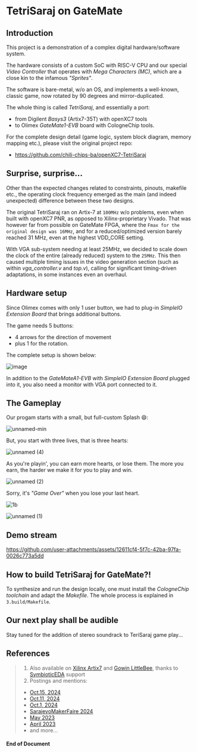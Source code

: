 # TetriSaraj on GateMate

## Introduction

This project is a demonstration of a complex digital hardware/software system. 

The hardware consists of a custom SoC with RISC-V CPU and our special _Video Controller_ that operates with _Mega Characters (MC)_, which are a close kin to the infamous _"Sprites"_. 

The software is bare-metal, w/o an OS, and implements a well-known, classic game, now rotated by 90 degrees and mirror-duplicated. 

The whole thing is called _TetriSaraj_, and essentially a port:
- from Digilent _Basys3_ (Artix7-35T) with openXC7 tools
- to Olimex _GateMate1-EVB_ board with CologneChip tools.

For the complete design detail (game logic, system block diagram, memory mapping etc.), please visit the original project repo: 
- https://github.com/chili-chips-ba/openXC7-TetriSaraj

## Surprise, surprise...

Other than the expected changes related to constraints, pinouts, makefile etc., the operating clock frequency emerged as the main (and indeed unexpected) difference between these two designs.

The original TetriSaraj ran on Artix-7 at `100MHz` w/o problems, even when built with openXC7 PNR, as opposed to Xilinx-proprietary Vivado. That was however far from possible on GateMate FPGA, where the `Fmax for the original design was 16MHz`, and for a reduced/optimized version barely reached 31 MHz, even at the highest VDD_CORE setting. 

With VGA sub-system needing at least 25MHz, we decided to scale down the clock of the entire (already reduced) system to the `25MHz`. This then caused multiple timing issues in the video generation section (such as within _vga_controller.v_ and _top.v_), calling for significant timing-driven adaptations, in some instances even an overhaul. 

## Hardware setup

Since Olimex comes with only 1 user button, we had to plug-in _SimpleIO Extension Board_ that brings additional buttons. 

The game needs 5 buttons:
- 4 arrows for the direction of movement
- plus 1 for the rotation.

The complete setup is shown below:

![image](https://github.com/user-attachments/assets/ae35220d-a01d-4727-a8b0-39b207c47629)

In addition to the _GateMateA1-EVB_ with _SimpleIO Extension Board_ plugged into it, you also need a monitor with VGA port connected to it.

## The Gameplay

Our progam starts with a small, but full-custom Splash 😄:

![unnamed-min](https://github.com/user-attachments/assets/62c2cd11-c261-4846-bbc2-cd59c46a0b8e)

But, you start with three lives, that is three hearts:

![unnamed (4)](https://github.com/user-attachments/assets/b3558a6a-6a9b-4704-ad9c-fcdc21c5b5f6)

As you're playin', you can earn more hearts, or lose them. The more you earn, the harder we make it for you to play and win.

![unnamed (2)](https://github.com/user-attachments/assets/8e191741-83f5-4792-80df-5bba1fc767ef)

Sorry, it's _"Game Over"_ when you lose your last heart.

![1b](https://github.com/user-attachments/assets/cb28b561-fd35-4a46-918c-065b71d953db)

![unnamed (1)](https://github.com/user-attachments/assets/8e982547-ae1c-4c15-9c74-409e79cbc810)

## Demo stream

https://github.com/user-attachments/assets/12611cf4-5f7c-42ba-97fa-0026c773a5dd

## How to build TetriSaraj for GateMate?!

To synthesize and run the design locally, one must install the _CologneChip toolchain_ and adapt the _Makefile_. The whole process is explained in `3.build/Makefile`.

## Our next play shall be audible

Stay tuned for the addition of stereo soundrack to TeriSaraj game play...

## References
> 1) Also available on [Xilinx Artix7](https://github.com/chili-chips-ba/openXC7-TetriSaraj) and [Gowin LittleBee](https://github.com/chili-chips-ba/openXC7-TetriSaraj/tree/main/99.more-boards/0.tang-nano-9k), thanks to [SymbioticEDA](https://www.symbioticeda.com) support
> 2) Postings and mentions:
> - [Oct.15, 2024](https://www.linkedin.com/posts/chili-chips_tetrisaraj-gatemate-opensource-activity-7252167674741301249-gOgI?utm_source=share&utm_medium=member_desktop)
> - [Oct.11, 2024](https://www.linkedin.com/feed/update/urn:li:activity:7250565052359921665?commentUrn=urn%3Ali%3Acomment%3A%28activity%3A7250565052359921665%2C7250724417754836992%29&replyUrn=urn%3Ali%3Acomment%3A%28activity%3A7250565052359921665%2C7251814253668544513%29&dashCommentUrn=urn%3Ali%3Afsd_comment%3A%287250724417754836992%2Curn%3Ali%3Aactivity%3A7250565052359921665%29&dashReplyUrn=urn%3Ali%3Afsd_comment%3A%287251814253668544513%2Curn%3Ali%3Aactivity%3A7250565052359921665%29)
> - [Oct.1, 2024](https://www.linkedin.com/feed/update/urn:li:ugcPost:7246625338787602434?commentUrn=urn%3Ali%3Acomment%3A%28ugcPost%3A7246625338787602434%2C7247337428045209600%29&dashCommentUrn=urn%3Ali%3Afsd_comment%3A%287247337428045209600%2Curn%3Ali%3AugcPost%3A7246625338787602434%29)
> - [SarajevoMakerFaire 2024](https://sarajevo.makerfaire.com/maker/entry/143)
> - [May 2023](https://www.linkedin.com/posts/chili-chips_fpga-education-riscv-activity-7076630631165689858-wgK_?utm_source=share&utm_medium=member_desktop)
> - [April 2023](https://www.linkedin.com/posts/chili-chips_fpga-foss-yosys-activity-7069758169639505920-LRyG?utm_source=share&utm_medium=member_desktop)
> - and more...
     
#### End of Document
